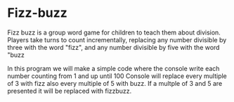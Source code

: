 # Fizz-buzz


Fizz buzz is a group word game for children to teach them about division. Players take turns to count incrementally, replacing any number divisible by three with the word "fizz", and any number divisible by five with the word "buzz

In this program we will make a simple code where the console write each number counting from 1 and up until 100 
Console will replace every multiple of 3 with fizz also every multiple of 5 with buzz.
If a multple of 3 and 5 are presented it will be replaced with fizzbuzz.

